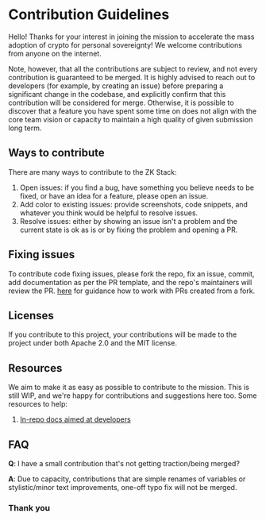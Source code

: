 # Contribution Guidelines

Hello! Thanks for your interest in joining the mission to accelerate the mass adoption of crypto for personal
sovereignty! We welcome contributions from anyone on the internet.

Note, however, that all the contributions are subject to review, and not every contribution is guaranteed to be merged.
It is highly advised to reach out to developers (for example, by creating an issue) before preparing a significant
change in the codebase, and explicitly confirm that this contribution will be considered for merge. Otherwise, it is
possible to discover that a feature you have spent some time on does not align with the core team vision or capacity to
maintain a high quality of given submission long term.

## Ways to contribute

There are many ways to contribute to the ZK Stack:

1. Open issues: if you find a bug, have something you believe needs to be fixed, or have an idea for a feature, please
   open an issue.
2. Add color to existing issues: provide screenshots, code snippets, and whatever you think would be helpful to resolve
   issues.
3. Resolve issues: either by showing an issue isn't a problem and the current state is ok as is or by fixing the problem
   and opening a PR.


## Fixing issues

To contribute code fixing issues, please fork the repo, fix an issue, commit, add documentation as per the PR template,
and the repo's maintainers will review the PR.
[here](https://docs.github.com/en/pull-requests/collaborating-with-pull-requests/proposing-changes-to-your-work-with-pull-requests/creating-a-pull-request-from-a-fork)
for guidance how to work with PRs created from a fork.

## Licenses

If you contribute to this project, your contributions will be made to the project under both Apache 2.0 and the MIT
license.

## Resources

We aim to make it as easy as possible to contribute to the mission. This is still WIP, and we're happy for contributions
and suggestions here too. Some resources to help:

1. [In-repo docs aimed at developers](docs)

## FAQ

**Q**: I have a small contribution that's not getting traction/being merged?

**A**: Due to capacity, contributions that are simple renames of variables or stylistic/minor text improvements, one-off
typo fix will not be merged.

### Thank you
